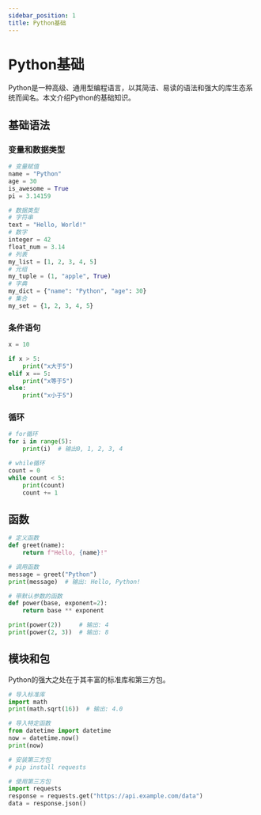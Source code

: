 ```yaml
---
sidebar_position: 1
title: Python基础
---
```

# Python基础

Python是一种高级、通用型编程语言，以其简洁、易读的语法和强大的库生态系统而闻名。本文介绍Python的基础知识。

## 基础语法

### 变量和数据类型

```python
# 变量赋值
name = "Python"
age = 30
is_awesome = True
pi = 3.14159

# 数据类型
# 字符串
text = "Hello, World!"
# 数字
integer = 42
float_num = 3.14
# 列表
my_list = [1, 2, 3, 4, 5]
# 元组
my_tuple = (1, "apple", True)
# 字典
my_dict = {"name": "Python", "age": 30}
# 集合
my_set = {1, 2, 3, 4, 5}
```

### 条件语句

```python
x = 10

if x > 5:
    print("x大于5")
elif x == 5:
    print("x等于5")
else:
    print("x小于5")
```

### 循环

```python
# for循环
for i in range(5):
    print(i)  # 输出0, 1, 2, 3, 4

# while循环
count = 0
while count < 5:
    print(count)
    count += 1
```

## 函数

```python
# 定义函数
def greet(name):
    return f"Hello, {name}!"

# 调用函数
message = greet("Python")
print(message)  # 输出: Hello, Python!

# 带默认参数的函数
def power(base, exponent=2):
    return base ** exponent

print(power(2))     # 输出: 4
print(power(2, 3))  # 输出: 8
```

## 模块和包

Python的强大之处在于其丰富的标准库和第三方包。

```python
# 导入标准库
import math
print(math.sqrt(16))  # 输出: 4.0

# 导入特定函数
from datetime import datetime
now = datetime.now()
print(now)

# 安装第三方包
# pip install requests

# 使用第三方包
import requests
response = requests.get("https://api.example.com/data")
data = response.json()
```

